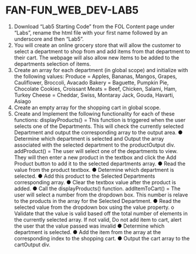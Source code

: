# FAN-FUN_WEB_DEV-LAB5
1. Download “Lab5 Starting Code” from the FOL Content page under “Labs”, rename the html file with your first name followed by an underscore and then “Lab5”. 
2. You will create an online grocery store that will allow the customer to select a department to shop from and add items from that department to their cart. The webpage will also allow new items to be added to the departments selection of items.
3. Create an array for each department (in global scope) and initialize with the following values:
Produce = Apples, Bananas, Mangos, Grapes, Cauliflower, Broccoli, Avacado
Bakery = Baguette, Pumpkin Pie, Chocolate Cookies, Croissant
Meats = Beef, Chicken, Salami, Ham, Turkey
Cheese = Cheddar, Swiss, Montaray Jack, Gouda, Havarti, Asiago
4. Create an empty array for the shopping cart in global scope.
5. Create and Implement the following functionality for each of these functions:
displayProducts() = This function is triggered when the user selects one of the Departments. This will check the currently selected Department and output the corresponding array to the output area.
● Determine which department is selected and Output the array associated with the selected department to the productOutput div.
addProduct() = The user will select one of the departments to view. They will then enter a new product in the textbox and click the Add Product button to add it to the selected departments array.
● Read the value from the product textbox.
● Determine which department is selected.
● Add this product to the Selected Departments
corresponding array.
● Clear the textbox value after the product is added.
● Call the displayProducts() function.
addItemToCart() = The user will select a number from the dropdown box. This number is rela ve to the products in the array for the Selected Department.
● Read the selected value from the dropdown box
using the value property.
o Validate that the value is valid based off the
total number of elements in the currently selected array. If not valid, Do not add item to cart, alert the user that the value passed was invalid
● Determine which department is selected.
● Add the item from the array at the corresponding
index to the shopping cart.
● Output the cart array to the cartOutput div.
